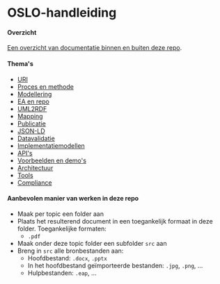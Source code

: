 # OSLO-handleiding

#### Overzicht
[Een overzicht van documentatie binnen en buiten deze repo](Overzicht.pdf).

#### Thema's
* [URI](URI)
* [Proces en methode](Proces&Methode)
* [Modellering](Modellering)
* [EA en repo](EA&REPO)
* [UML2RDF](UML2RDF)
* [Mapping](Mapping)
* [Publicatie](Publicatie)
* [JSON-LD](JSON-LD)
* [Datavalidatie](Datavalidatie)
* [Implementatiemodellen](Implementatiemodellen)
* [API's](API'S)
* [Voorbeelden en demo's](Voorbeelden&Demo's)
* [Architectuur](Architectuur)
* [Tools](Tools)
* [Compliance](Compliance)

#### Aanbevolen manier van werken in deze repo
* Maak per topic een folder aan
* Plaats het resulterend document in een toegankelijk formaat in deze folder. Toegankelijke formaten:
  * `.pdf`
* Maak onder deze topic folder een subfolder `src` aan
* Breng in `src` alle bronbestanden aan:
  * Hoofdbestand: `.docx`, `.pptx`
  * In het hoofdbestand geïmporteerde bestanden: `.jpg`, `.png`, ...
  * Hulpbestanden: `.eap`, ...
  
